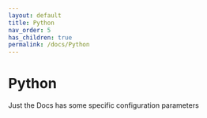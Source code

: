 ```yaml
---
layout: default
title: Python
nav_order: 5
has_children: true
permalink: /docs/Python
---
```


# Python

Just the Docs has some specific configuration parameters


